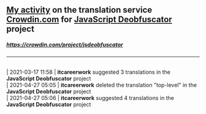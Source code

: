 ## [My activity](https://crowdin.com/profile/itcareerwork/activity "My profile") on the translation service [Crowdin.com](https://crowdin.com "crowdin.com") for [JavaScript Deobfuscator](https://crowdin.com/project/jsdeobfuscator "JavaScript Deobfuscator") project
##### <https://crowdin.com/project/jsdeobfuscator>
***
<br>| 2021-03-17 11:58 | **itcareerwork** suggested 3 translations in the **JavaScript Deobfuscator** project
<br>| 2021-04-27 05:05 | **itcareerwork** deleted the translation "top-level" in the **JavaScript Deobfuscator** project
<br>| 2021-04-27 05:06 | **itcareerwork** suggested 4 translations in the **JavaScript Deobfuscator** project
